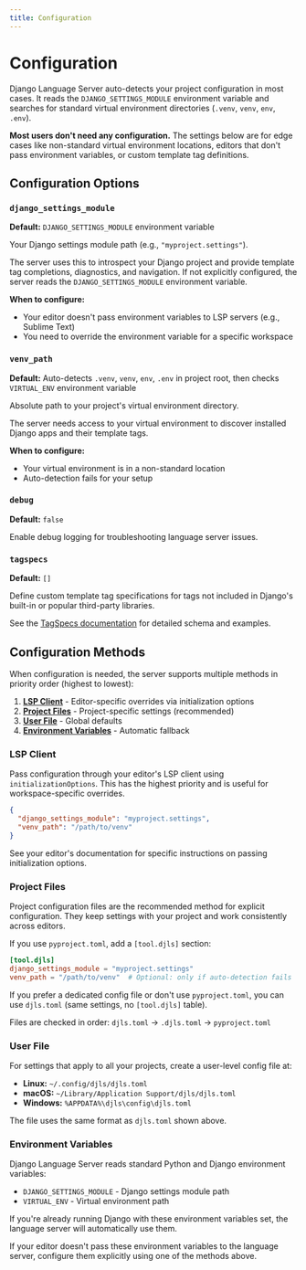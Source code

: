```yaml
---
title: Configuration
---
```


# Configuration

Django Language Server auto-detects your project configuration in most cases. It reads the `DJANGO_SETTINGS_MODULE` environment variable and searches for standard virtual environment directories (`.venv`, `venv`, `env`, `.env`).

**Most users don't need any configuration.** The settings below are for edge cases like non-standard virtual environment locations, editors that don't pass environment variables, or custom template tag definitions.

## Configuration Options

### `django_settings_module`

**Default:** `DJANGO_SETTINGS_MODULE` environment variable

Your Django settings module path (e.g., `"myproject.settings"`).

The server uses this to introspect your Django project and provide template tag completions, diagnostics, and navigation. If not explicitly configured, the server reads the `DJANGO_SETTINGS_MODULE` environment variable. 

**When to configure:**

- Your editor doesn't pass environment variables to LSP servers (e.g., Sublime Text)
- You need to override the environment variable for a specific workspace

### `venv_path`

**Default:** Auto-detects `.venv`, `venv`, `env`, `.env` in project root, then checks `VIRTUAL_ENV` environment variable

Absolute path to your project's virtual environment directory.

The server needs access to your virtual environment to discover installed Django apps and their template tags.

**When to configure:**

- Your virtual environment is in a non-standard location
- Auto-detection fails for your setup

### `debug`

**Default:** `false`

Enable debug logging for troubleshooting language server issues.

### `tagspecs`

**Default:** `[]`

Define custom template tag specifications for tags not included in Django's built-in or popular third-party libraries.

See the [TagSpecs documentation](../crates/djls-conf/TAGSPECS.md) for detailed schema and examples.

## Configuration Methods

When configuration is needed, the server supports multiple methods in priority order (highest to lowest):

1. **[LSP Client](#lsp-client)** - Editor-specific overrides via initialization options
2. **[Project Files](#project-files)** - Project-specific settings (recommended)
3. **[User File](#user-file)** - Global defaults
4. **[Environment Variables](#environment-variables)** - Automatic fallback

### LSP Client

Pass configuration through your editor's LSP client using `initializationOptions`. This has the highest priority and is useful for workspace-specific overrides.

```json
{
  "django_settings_module": "myproject.settings",
  "venv_path": "/path/to/venv"
}
```

See your editor's documentation for specific instructions on passing initialization options.

### Project Files

Project configuration files are the recommended method for explicit configuration. They keep settings with your project and work consistently across editors.

If you use `pyproject.toml`, add a `[tool.djls]` section:

```toml
[tool.djls]
django_settings_module = "myproject.settings"
venv_path = "/path/to/venv"  # Optional: only if auto-detection fails
```

If you prefer a dedicated config file or don't use `pyproject.toml`, you can use `djls.toml` (same settings, no `[tool.djls]` table).

Files are checked in order: `djls.toml` → `.djls.toml` → `pyproject.toml`

### User File

For settings that apply to all your projects, create a user-level config file at:

- **Linux:** `~/.config/djls/djls.toml`
- **macOS:** `~/Library/Application Support/djls/djls.toml`
- **Windows:** `%APPDATA%\djls\config\djls.toml`

The file uses the same format as `djls.toml` shown above.

### Environment Variables

Django Language Server reads standard Python and Django environment variables:

- `DJANGO_SETTINGS_MODULE` - Django settings module path
- `VIRTUAL_ENV` - Virtual environment path

If you're already running Django with these environment variables set, the language server will automatically use them.

If your editor doesn't pass these environment variables to the language server, configure them explicitly using one of the methods above.
